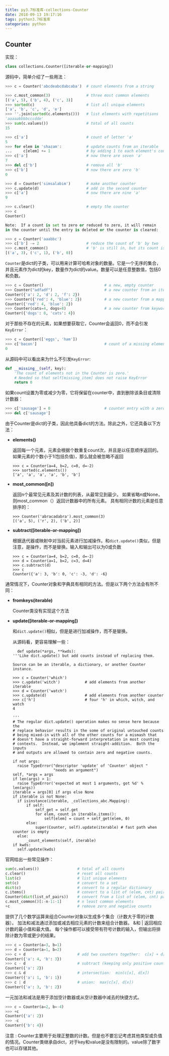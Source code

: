 ```yaml
---
title: py3.7标准库-collections-Counter
date: 2018-09-13 19:17:16
tags: python3.7标准库
categories: python
---
```


<!--more-->

## **Counter**

实现：

```python
class collections.Counter([iterable-or-mapping])
```

源码中，简单介绍了一些用法：

```python
>>> c = Counter('abcdeabcdabcaba')  # count elements from a string

>>> c.most_common(3)                # three most common elements
[('a', 5), ('b', 4), ('c', 3)]
>>> sorted(c)                       # list all unique elements
['a', 'b', 'c', 'd', 'e']
>>> ''.join(sorted(c.elements()))   # list elements with repetitions
'aaaaabbbbcccdde'
>>> sum(c.values())                 # total of all counts
15

>>> c['a']                          # count of letter 'a'
5
>>> for elem in 'shazam':           # update counts from an iterable
...     c[elem] += 1                # by adding 1 to each element's count
>>> c['a']                          # now there are seven 'a'
7
>>> del c['b']                      # remove all 'b'
>>> c['b']                          # now there are zero 'b'
0

>>> d = Counter('simsalabim')       # make another counter
>>> c.update(d)                     # add in the second counter
>>> c['a']                          # now there are nine 'a'
9

>>> c.clear()                       # empty the counter
>>> c
Counter()

Note:  If a count is set to zero or reduced to zero, it will remain
in the counter until the entry is deleted or the counter is cleared:

>>> c = Counter('aaabbc')
>>> c['b'] -= 2                     # reduce the count of 'b' by two
>>> c.most_common()                 # 'b' is still in, but its count is zero
[('a', 3), ('c', 1), ('b', 0)]
```

`Counter`是dict的子类，可以用来计算可哈希对象的数量。它是一个无序的集合，并且元素作为dict的key，数量作为dict的value。数量可以是任意整数值，包括0和负数。

```python
>>> c = Counter()                           # a new, empty counter
>>> Counter("adfadf")                       # a new counter from an iterables
Counter({'a': 2, 'd': 2, 'f': 2})           
>>> Counter({'red': 4, 'blue': 2})          # a new counter from a mapping
Counter({'red': 4, 'blue': 2})
>>> Counter(cats=4, dogs=8)                 # a new counter from keyword args
Counter({'dogs': 8, 'cats': 4})
```

对于那些不存在的元素，如果想要获取它，Counter会返回0，而不会引发`KeyError`：

```python
>>> c = Counter(['eggs', 'ham'])
>>> c['bacon']                              # count of a missing element is zero
0
```

从源码中可以看出来为什么不引发`KeyError`:

```python
def __missing__(self, key):
    'The count of elements not in the Counter is zero.'
    # Needed so that self[missing_item] does not raise KeyError
    return 0
```

如果count设置为零或减少为零，它将保留在counter中，直到删除该条目或清除计数器：

```python
>>> c['sausage'] = 0                        # counter entry with a zero count
>>> del c['sausage']  
```

由于Counter是dict的子类，因此他具备dict的方法。除此之外，它还具备以下方法：

- **elements\(\)**

  返回每一个元素，元素会根据个数重复count次，并且是以任意顺序返回的。如果元素的个数小于1\(包括负值\)，那么就会被忽略不返回

  ```
  >>> c = Counter(a=4, b=2, c=0, d=-2)
  >>> sorted(c.elements())
  ['a', 'a', 'a', 'a', 'b', 'b']
  ```

- **most\_common\(\[n\]\)**

  返回n个最常见元素及其计数的列表，从最常见到最少。 如果省略n或None，则most\_common（）返回计数器中的所有元素。 具有相同计数的元素是任意排序的：

  ```
  >>> Counter('abracadabra').most_common(3)  
  [('a', 5), ('r', 2), ('b', 2)]
  ```

- **subtract\(\[iterable-or-mapping\]\)**

  根据迭代器或映射中对当前元素进行加减操作。和`dict.update()`类似，但是注意，是操作，而不是替换。输入和输出可以为0或负数

  ```
  >>> c = Counter(a=4, b=2, c=0, d=-2)
  >>> d = Counter(a=1, b=2, c=3, d=4)
  >>> c.subtract(d)
  >>> c
  Counter({'a': 3, 'b': 0, 'c': -3, 'd': -6}
  ```

通常情况下，Counter对象和字典具有相同的方法。但是以下两个方法会有所不同：

- **fromkeys\(iterable\)**

  Counter类没有实现这个方法

- **update\(\[iterable-or-mapping\]\)**

  和`dict.update()`相似，但是是进行加减操作，而不是替换。

  从源码看，更容易理解一些：

  ```
    def update(*args, **kwds):
  '''Like dict.update() but add counts instead of replacing them.

  Source can be an iterable, a dictionary, or another Counter instance.

  >>> c = Counter('which')
  >>> c.update('witch')           # add elements from another iterable
  >>> d = Counter('watch')
  >>> c.update(d)                 # add elements from another counter
  >>> c['h']                      # four 'h' in which, witch, and watch
  4

  '''
  # The regular dict.update() operation makes no sense here because the
  # replace behavior results in the some of original untouched counts
  # being mixed-in with all of the other counts for a mismash that
  # doesn't have a straight-forward interpretation in most counting
  # contexts.  Instead, we implement straight-addition.  Both the inputs
  # and outputs are allowed to contain zero and negative counts.

  if not args:
    raise TypeError("descriptor 'update' of 'Counter' object "
                    "needs an argument")
  self, *args = args
  if len(args) > 1:
    raise TypeError('expected at most 1 arguments, got %d' % len(args))
  iterable = args[0] if args else None
  if iterable is not None:
    if isinstance(iterable, _collections_abc.Mapping):
        if self:
            self_get = self.get
            for elem, count in iterable.items():
                self[elem] = count + self_get(elem, 0)
        else:
            super(Counter, self).update(iterable) # fast path when counter is empty
    else:
        _count_elements(self, iterable)
  if kwds:
    self.update(kwds)
  ```

官网给出一些常见操作：

```python
sum(c.values())                 # total of all counts
c.clear()                       # reset all counts
list(c)                         # list unique elements
set(c)                          # convert to a set
dict(c)                         # convert to a regular dictionary
c.items()                       # convert to a list of (elem, cnt) pairs
Counter(dict(list_of_pairs))    # convert from a list of (elem, cnt) pairs
c.most_common()[:-n-1:-1]       # n least common elements
+c                              # remove zero and negative counts
```

提供了几个数学运算来组合Counter对象以生成多个集合（计数大于零的计数器）。 加法和减法通过添加或减去相应元素的计数来组合计数器。 \&和 | 返回相应计数的最小值和最大值。 每个操作都可以接受带有符号计数的输入，但输出将排除计数为零或更少的结果。

```python
>>> c = Counter(a=3, b=1)
>>> d = Counter(a=1, b=2)
>>> c + d                       # add two counters together:  c[x] + d[x]
Counter({'a': 4, 'b': 3})
>>> c - d                       # subtract (keeping only positive counts)
Counter({'a': 2})
>>> c & d                       # intersection:  min(c[x], d[x]) 
Counter({'a': 1, 'b': 1})
>>> c | d                       # union:  max(c[x], d[x])
Counter({'a': 3, 'b': 2})
```

一元加法和减法是用于添加空计数器或从空计数器中减去的快捷方式。

```python
>>> c = Counter(a=2, b=-4)
>>> +c
Counter({'a': 2})
>>> -c
Counter({'b': 4})
```

注意 : Counter主要用于处理正整数的计数。但是也不要忘记考虑其他类型或负值的情况。Counter类继承自dict，对于key和value是没有限制的。value除了数字也可以存储其他。